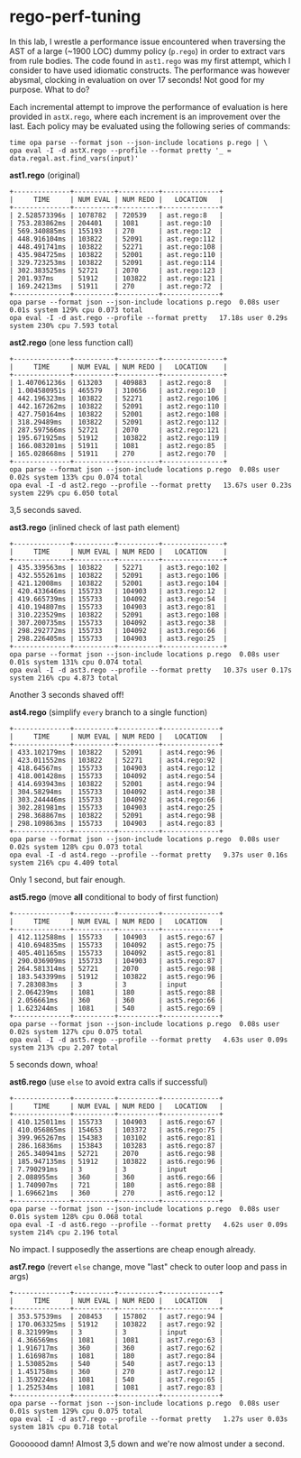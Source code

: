 # rego-perf-tuning

In this lab, I wrestle a performance issue encountered when traversing the AST of
a large (~1900 LOC) dummy policy (`p.rego`) in order to extract vars from rule
bodies. The code found in `ast1.rego` was my first attempt, which I consider to
have used idiomatic constructs. The performance was however abysmal, clocking in
evaluation on over 17 seconds! Not good for my purpose. What to do?

Each incremental attempt to improve the performance of evaluation is here provided
in `astX.rego`, where each increment is an improvement over the last. Each policy
may be evaluated using the following series of commands:

```shell
time opa parse --format json --json-include locations p.rego | \
opa eval -I -d astX.rego --profile --format pretty '_ = data.regal.ast.find_vars(input)'
```

**ast1.rego** (original)
```
+--------------+----------+----------+--------------+
|     TIME     | NUM EVAL | NUM REDO |   LOCATION   |
+--------------+----------+----------+--------------+
| 2.528573396s | 1078782  | 720539   | ast.rego:8   |
| 753.283862ms | 204401   | 1081     | ast.rego:10  |
| 569.340885ms | 155193   | 270      | ast.rego:12  |
| 448.916104ms | 103822   | 52091    | ast.rego:112 |
| 448.491741ms | 103822   | 52271    | ast.rego:108 |
| 435.984725ms | 103822   | 52001    | ast.rego:110 |
| 329.723253ms | 103822   | 52091    | ast.rego:114 |
| 302.383525ms | 52721    | 2070     | ast.rego:123 |
| 201.937ms    | 51912    | 103822   | ast.rego:121 |
| 169.24213ms  | 51911    | 270      | ast.rego:72  |
+--------------+----------+----------+--------------+
opa parse --format json --json-include locations p.rego  0.08s user 0.01s system 129% cpu 0.073 total
opa eval -I -d ast.rego --profile --format pretty   17.18s user 0.29s system 230% cpu 7.593 total
```

**ast2.rego** (one less function call)
```
+--------------+----------+----------+---------------+
|     TIME     | NUM EVAL | NUM REDO |   LOCATION    |
+--------------+----------+----------+---------------+
| 1.407061236s | 613203   | 409883   | ast2.rego:8   |
| 1.004580951s | 465579   | 310656   | ast2.rego:10  |
| 442.196323ms | 103822   | 52271    | ast2.rego:106 |
| 442.167262ms | 103822   | 52091    | ast2.rego:110 |
| 427.750164ms | 103822   | 52001    | ast2.rego:108 |
| 318.29489ms  | 103822   | 52091    | ast2.rego:112 |
| 287.597566ms | 52721    | 2070     | ast2.rego:121 |
| 195.671925ms | 51912    | 103822   | ast2.rego:119 |
| 166.083201ms | 51911    | 1081     | ast2.rego:85  |
| 165.028668ms | 51911    | 270      | ast2.rego:70  |
+--------------+----------+----------+---------------+
opa parse --format json --json-include locations p.rego  0.08s user 0.02s system 133% cpu 0.074 total
opa eval -I -d ast2.rego --profile --format pretty   13.67s user 0.23s system 229% cpu 6.050 total
```

3,5 seconds saved.

**ast3.rego** (inlined check of last path element)

```
+--------------+----------+----------+---------------+
|     TIME     | NUM EVAL | NUM REDO |   LOCATION    |
+--------------+----------+----------+---------------+
| 435.339563ms | 103822   | 52271    | ast3.rego:102 |
| 432.555261ms | 103822   | 52091    | ast3.rego:106 |
| 421.12008ms  | 103822   | 52001    | ast3.rego:104 |
| 420.433646ms | 155733   | 104903   | ast3.rego:12  |
| 419.665739ms | 155733   | 104092   | ast3.rego:54  |
| 410.194807ms | 155733   | 104903   | ast3.rego:81  |
| 310.223529ms | 103822   | 52091    | ast3.rego:108 |
| 307.200735ms | 155733   | 104092   | ast3.rego:38  |
| 298.292772ms | 155733   | 104092   | ast3.rego:66  |
| 298.226405ms | 155733   | 104903   | ast3.rego:25  |
+--------------+----------+----------+---------------+
opa parse --format json --json-include locations p.rego  0.08s user 0.01s system 131% cpu 0.074 total
opa eval -I -d ast3.rego --profile --format pretty   10.37s user 0.17s system 216% cpu 4.873 total
````

Another 3 seconds shaved off!

**ast4.rego** (simplify `every` branch to a single function)

```
+--------------+----------+----------+--------------+
|     TIME     | NUM EVAL | NUM REDO |   LOCATION   |
+--------------+----------+----------+--------------+
| 433.102179ms | 103822   | 52091    | ast4.rego:96 |
| 423.011552ms | 103822   | 52271    | ast4.rego:92 |
| 418.64567ms  | 155733   | 104903   | ast4.rego:12 |
| 418.001428ms | 155733   | 104092   | ast4.rego:54 |
| 414.693943ms | 103822   | 52001    | ast4.rego:94 |
| 304.58294ms  | 155733   | 104092   | ast4.rego:38 |
| 303.244446ms | 155733   | 104092   | ast4.rego:66 |
| 302.281981ms | 155733   | 104903   | ast4.rego:25 |
| 298.368867ms | 103822   | 52091    | ast4.rego:98 |
| 298.109863ms | 155733   | 104903   | ast4.rego:83 |
+--------------+----------+----------+--------------+
opa parse --format json --json-include locations p.rego  0.08s user 0.02s system 128% cpu 0.073 total
opa eval -I -d ast4.rego --profile --format pretty   9.37s user 0.16s system 216% cpu 4.409 total
```

Only 1 second, but fair enough.

**ast5.rego** (move **all** conditional to body of first function)

```
+--------------+----------+----------+--------------+
|     TIME     | NUM EVAL | NUM REDO |   LOCATION   |
+--------------+----------+----------+--------------+
| 412.112588ms | 155733   | 104903   | ast5.rego:67 |
| 410.694835ms | 155733   | 104092   | ast5.rego:75 |
| 405.401165ms | 155733   | 104092   | ast5.rego:81 |
| 290.036909ms | 155733   | 104903   | ast5.rego:87 |
| 264.581314ms | 52721    | 2070     | ast5.rego:98 |
| 183.543399ms | 51912    | 103822   | ast5.rego:96 |
| 7.283083ms   | 3        | 3        | input        |
| 2.064239ms   | 1081     | 180      | ast5.rego:88 |
| 2.056661ms   | 360      | 360      | ast5.rego:66 |
| 1.623244ms   | 1081     | 540      | ast5.rego:69 |
+--------------+----------+----------+--------------+
opa parse --format json --json-include locations p.rego  0.08s user 0.02s system 127% cpu 0.075 total
opa eval -I -d ast5.rego --profile --format pretty   4.63s user 0.09s system 213% cpu 2.207 total
```

5 seconds down, whoa!

**ast6.rego** (use `else` to avoid extra calls if successful)

```
+--------------+----------+----------+--------------+
|     TIME     | NUM EVAL | NUM REDO |   LOCATION   |
+--------------+----------+----------+--------------+
| 410.125011ms | 155733   | 104903   | ast6.rego:67 |
| 410.056865ms | 154653   | 103372   | ast6.rego:75 |
| 399.965267ms | 154383   | 103102   | ast6.rego:81 |
| 286.16836ms  | 153843   | 103283   | ast6.rego:87 |
| 265.340941ms | 52721    | 2070     | ast6.rego:98 |
| 185.947135ms | 51912    | 103822   | ast6.rego:96 |
| 7.790291ms   | 3        | 3        | input        |
| 2.088955ms   | 360      | 360      | ast6.rego:66 |
| 1.740907ms   | 721      | 180      | ast6.rego:88 |
| 1.696621ms   | 360      | 270      | ast6.rego:12 |
+--------------+----------+----------+--------------+
opa parse --format json --json-include locations p.rego  0.08s user 0.01s system 128% cpu 0.068 total
opa eval -I -d ast6.rego --profile --format pretty   4.62s user 0.09s system 214% cpu 2.196 total
````

No impact. I supposedly the assertions are cheap enough already.

**ast7.rego** (revert `else` change, move "last" check to outer loop and pass in args)

```
+--------------+----------+----------+--------------+
|     TIME     | NUM EVAL | NUM REDO |   LOCATION   |
+--------------+----------+----------+--------------+
| 353.57539ms  | 208453   | 157802   | ast7.rego:94 |
| 170.063325ms | 51912    | 103822   | ast7.rego:92 |
| 8.321999ms   | 3        | 3        | input        |
| 4.366569ms   | 1081     | 1081     | ast7.rego:63 |
| 1.916717ms   | 360      | 360      | ast7.rego:62 |
| 1.616987ms   | 1081     | 180      | ast7.rego:84 |
| 1.530852ms   | 540      | 540      | ast7.rego:13 |
| 1.451758ms   | 360      | 270      | ast7.rego:12 |
| 1.359224ms   | 1081     | 540      | ast7.rego:65 |
| 1.252534ms   | 1081     | 1081     | ast7.rego:83 |
+--------------+----------+----------+--------------+
opa parse --format json --json-include locations p.rego  0.08s user 0.01s system 129% cpu 0.075 total
opa eval -I -d ast7.rego --profile --format pretty   1.27s user 0.03s system 181% cpu 0.718 total
```

Gooooood damn! Almost 3,5 down and we're now almost under a second.